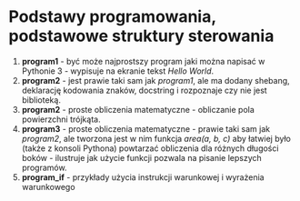 # Podstawy programowania, podstawowe struktury sterowania

1. **program1** - być może najprostszy program jaki można napisać w Pythonie 3 - wypisuje na ekranie tekst *Hello World*.
1. **program2** - jest prawie taki sam jak *program1*, ale ma dodany shebang, deklarację kodowania znaków, docstring
                  i rozpoznaje czy nie jest biblioteką.
1. **program2** - proste obliczenia matematyczne - obliczanie pola powierzchni trójkąta.
1. **program3** - proste obliczenia matematyczne - prawie taki sam jak *program2*, ale tworzona jest w nim funkcja *area(a, b, c)*
                  aby łatwiej było (także z konsoli Pythona) powtarzać obliczenia dla różnych długości boków - ilustruje jak
                  użycie funkcji pozwala na pisanie lepszych programów.
1. **program_if** - przykłady użycia instrukcji warunkowej i wyrażenia warunkowego
